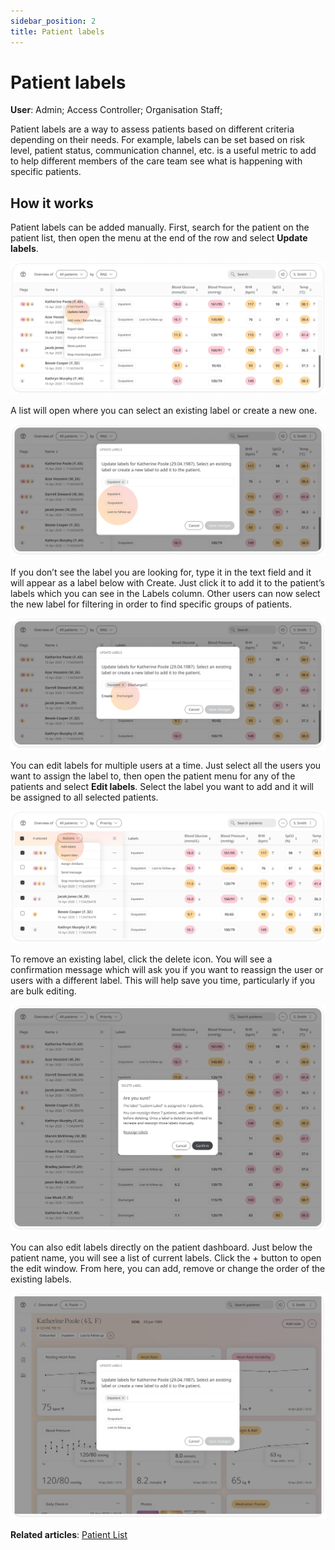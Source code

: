 ```yaml
---
sidebar_position: 2
title: Patient labels
---
```

# Patient labels
**User**: Admin; Access Controller; Organisation Staff; 

Patient labels are a way to assess patients based on different criteria depending on their needs. For example, labels can be set based on risk level, patient status, communication channel, etc. is a useful metric to add to help different members of the care team see what is happening with specific patients.

## How it works​
Patient labels can be added manually. First, search for the patient on the patient list, then open the menu at the end of the row and select **Update labels**.

![Set status](./assets/PatientLabels01.png)

A list will open where you can select an existing label or create a new one.

![Status list](./assets/PatientLabels02.png)

If you don’t see the label you are looking for, type it in the text field and it will appear as a label below with Create. Just click it to add it to the patient’s labels which you can see in the Labels column. Other users can now select the new label for filtering in order to find specific groups of patients.

![Status filters](./assets/PatientLabels03.png)

You can edit labels for multiple users at a time. Just select all the users you want to assign the label to, then open the patient menu for any of the patients and select **Edit labels**. Select the label you want to add and it will be assigned to all selected patients.

![Status filters](./assets/PatientLabels04.png)

To remove an existing label, click the delete icon. You will see a confirmation message which will ask you if you want to reassign the user or users with a different label. This will help save you time, particularly if you are bulk editing.

![Status filters](./assets/PatientLabels05.png)

You can also edit labels directly on the patient dashboard. Just below the patient name, you will see a list of current labels. Click the + button to open the edit window. From here, you can add, remove or change the order of the existing labels. 

![Status filters](./assets/PatientLabels06.png)

**Related articles**: [Patient List](./patient-list.md) 


